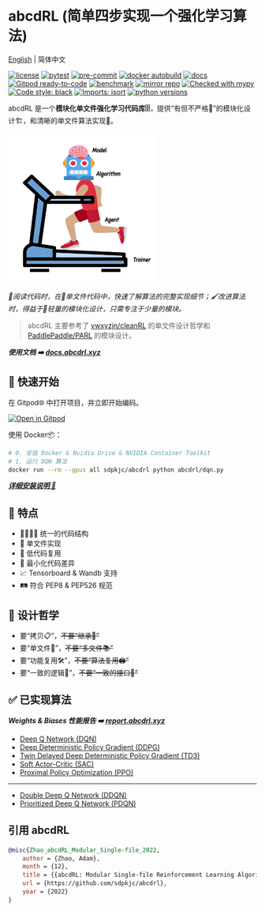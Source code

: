 # **abcdRL** (简单四步实现一个强化学习算法)

[English](./README.md) | 简体中文

[![license](https://img.shields.io/badge/license-MIT-green)](https://github.com/sdpkjc/abcdrl)
[![pytest](https://github.com/sdpkjc/abcdrl/actions/workflows/test.yml/badge.svg)](https://github.com/sdpkjc/abcdrl/actions/workflows/test.yml)
[![pre-commit](https://github.com/sdpkjc/abcdrl/actions/workflows/pre-commit.yml/badge.svg)](https://github.com/sdpkjc/abcdrl/actions/workflows/pre-commit.yml)
[![docker autobuild](https://img.shields.io/docker/cloud/build/sdpkjc/abcdrl)](https://hub.docker.com/r/sdpkjc/abcdrl/)
[![docs](https://img.shields.io/github/deployments/sdpkjc/abcdrl/Production?label=docs&logo=vercel)](https://docs.abcdrl.xyz/)
[![Gitpod ready-to-code](https://img.shields.io/badge/Gitpod-ready--to--code-908a85?logo=gitpod)](https://gitpod.io/#https://github.com/sdpkjc/abcdrl)
[![benchmark](https://img.shields.io/badge/Weights%20&%20Biases-benchmark-FFBE00?logo=weightsandbiases)](https://report.abcdrl.xyz/)
[![mirror repo](https://img.shields.io/badge/Gitee-mirror%20repo-black?style=flat&labelColor=C71D23&logo=gitee)](https://gitee.com/sdpkjc/abcdrl/)
[![Checked with mypy](https://img.shields.io/badge/mypy-checked-blue)](http://mypy-lang.org/)
[![Code style: black](https://img.shields.io/badge/code%20style-black-000000.svg)](https://github.com/psf/black)
[![Imports: isort](https://img.shields.io/badge/%20imports-isort-%231674b1?style=flat&labelColor=ef8336)](https://pycqa.github.io/isort/)
[![python versions](https://img.shields.io/badge/python-3.8|3.9|3.10-blue)](https://www.python.org/)

abcdRL 是一个**模块化单文件强化学习代码库🗄**，提供“有但不严格🚥”的模块化设计🏗，和清晰的单文件算法实现📜。

<img src="docs/imgs/adam.svg" width="300"/>

*📖阅读代码时，在📜单文件代码中，快速了解算法的完整实现细节；🖌改进算法时，得益于🍃轻量的模块化设计，只需专注于少量的模块。*

> abcdRL 主要参考了 [vwxyzjn/cleanRL](https://github.com/vwxyzjn/cleanrl/) 的单文件设计哲学和 [PaddlePaddle/PARL](https://github.com/PaddlePaddle/PARL/) 的模块设计。

***使用文档 ➡️ [docs.abcdrl.xyz](https://docs.abcdrl.xyz/zh/)***

## 🚀 快速开始

在 Gitpod🌐 中打开项目，并立即开始编码。

[![Open in Gitpod](https://gitpod.io/button/open-in-gitpod.svg)](https://gitpod.io/#https://github.com/sdpkjc/abcdrl)

使用 Docker📦：

```bash
# 0. 安装 Docker & Nvidia Drive & NVIDIA Container Toolkit
# 1. 运行 DQN 算法
docker run --rm --gpus all sdpkjc/abcdrl python abcdrl/dqn.py
```

***[详细安装说明 👀](https://docs.abcdrl.xyz/zh/install/)***

## 🐼 特点

- 👨‍👩‍👧‍👦 统一的代码结构
- 📄 单文件实现
- 🐷 低代码复用
- 📐 最小化代码差异
- 📈 Tensorboard & Wandb 支持
- 🛤 符合 PEP8 & PEP526 规范

## 🗽 设计哲学

- 要“拷贝📋”，~~不要“继承🧬”~~
- 要“单文件📜”，~~不要“多文件📚”~~
- 要“功能复用🛠”，~~不要“算法复用🖨”~~
- 要“一致的逻辑🤖”，~~不要“一致的接口🔌”~~

## ✅ 已实现算法

***Weights & Biases 性能报告 ➡️ [report.abcdrl.xyz](https://report.abcdrl.xyz)***

- [Deep Q Network (DQN)](https://doi.org/10.1038/nature14236)
- [Deep Deterministic Policy Gradient (DDPG)](http://arxiv.org/abs/1509.02971)
- [Twin Delayed Deep Deterministic Policy Gradient (TD3)](http://arxiv.org/abs/1802.09477)
- [Soft Actor-Critic (SAC)](http://arxiv.org/abs/1801.01290)
- [Proximal Policy Optimization (PPO)](http://arxiv.org/abs/1802.09477)

---

- [Double Deep Q Network (DDQN)](http://arxiv.org/abs/1509.06461)
- [Prioritized Deep Q Network (PDQN)](http://arxiv.org/abs/1511.05952)

## 引用 abcdRL

```bibtex
@misc{Zhao_abcdRL_Modular_Single-file_2022,
    author = {Zhao, Adam},
    month = {12},
    title = {{abcdRL: Modular Single-file Reinforcement Learning Algorithms Library}},
    url = {https://github.com/sdpkjc/abcdrl},
    year = {2022}
}
```
